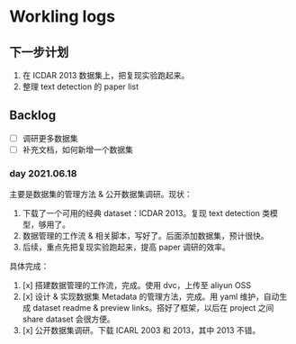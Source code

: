 # Workling logs

## 下一步计划

1. 在 ICDAR 2013 数据集上，把复现实验跑起来。
2. 整理 text detection 的 paper list

## Backlog

- [ ] 调研更多数据集
- [ ] 补充文档，如何新增一个数据集

### day 2021.06.18

主要是数据集的管理方法 & 公开数据集调研。现状：

1. 下载了一个可用的经典 dataset：ICDAR 2013。复现 text detection 类模型，够用了。
2. 数据管理的工作流 & 相关脚本，写好了。后面添加数据集，预计很快。
3. 后续，重点先把复现实验跑起来，提高 paper 调研的效率。

具体完成：

1. [x] 搭建数据管理的工作流，完成。使用 dvc，上传至 aliyun OSS
2. [x] 设计 & 实现数据集 Metadata 的管理方法，完成。用 yaml 维护，自动生成 dataset readme & preview links。搭好了框架，以后在 project 之间 share dataset 会很方便。
3. [x] 公开数据集调研。下载 ICARL 2003 和 2013，其中 2013 不错。
